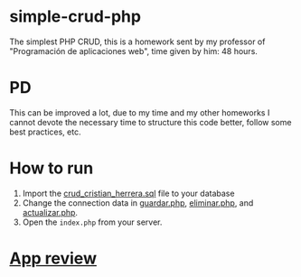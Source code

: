 # simple-crud-php
The simplest PHP CRUD, this is a homework sent by my professor of "Programación de aplicaciones web", time given by him: 48 hours.

# PD
This can be improved a lot, due to my time and my other homeworks I cannot devote the necessary time to structure this code better, follow some best practices, etc.

# How to run
1. Import the [crud_cristian_herrera.sql](OthersFiles/crud_cristian_herrera.sql) file to your database
2. Change the connection data in [guardar.php](guardar.php), [eliminar.php](eliminar.php), and [actualizar.php](actualizar.php).
3. Open the `index.php` from your server.

# [App review](https://www.youtube.com/watch?v=ZsjUDg2bo0c)
